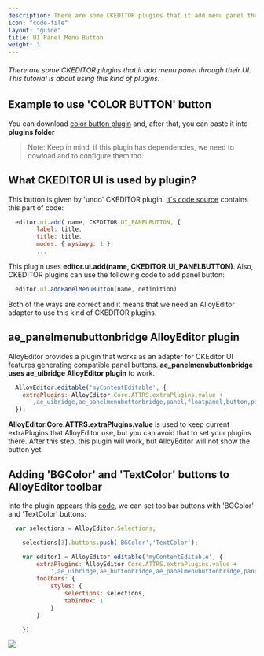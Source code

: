 ```yaml
---
description: There are some CKEDITOR plugins that it add menu panel through their UI. This tutorial is about using this kind of plugins.
icon: "code-file"
layout: "guide"
title: UI Panel Menu Button
weight: 3
---
```


###### There are some CKEDITOR plugins that it add menu panel through their UI. This tutorial is about using this kind of plugins.

<article id="article1">

## Example to use 'COLOR BUTTON' button

<span class="code-header">You can download <a alt="download color button plugin" href="http://ckeditor.com/addon/colorbutton">color button plugin</a> and, after that,
you can paste it into <strong>plugins folder</strong>
</span>

> Note: Keep in mind, if this plugin has dependencies, we need to dowload and to configure them too.

</article>

<article id="article2">

## What CKEDITOR UI is used by plugin?

<p>This button is given by 'undo' CKEDITOR plugin. <a alt="code source of color button plugin" href="https://github.com/ckeditor/ckeditor-dev/blob/3876e730d418107f791eef517178b0048a2c9383/plugins/colorbutton/plugin.js#L31">It´s code source</a> contains this part of code: </p>

```js
  editor.ui.add( name, CKEDITOR.UI_PANELBUTTON, {
        label: title,
        title: title,
        modes: { wysiwyg: 1 },
        ...
```
<p>This plugin uses <strong>editor.ui.add(name, CKEDITOR.UI_PANELBUTTON)</strong>. Also, CKEDITOR plugins can use the following code to add panel button:</p>

```js
  editor.ui.addPanelMenuButton(name, definition)
```
<p>Both of the ways are correct and it means that we need an AlloyEditor adapter to use this kind of CKEDITOR plugins.</p>

</article>

<article id="article3">

## ae_panelmenubuttonbridge AlloyEditor plugin

<p>
  AlloyEditor provides a plugin that works as an adapter for CKEditor UI features generating compatible panel buttons.
  <strong>ae_panelmenubuttonbridge uses ae_uibridge AlloyEditor plugin</strong> to work.
</p>

```js
  AlloyEditor.editable('myContentEditable', {
    extraPlugins: AlloyEditor.Core.ATTRS.extraPlugins.value +
      ',ae_uibridge,ae_panelmenubuttonbridge,panel,floatpanel,button,panelbutton,colorbutton'
  });
```
<p>
  <strong>AlloyEditor.Core.ATTRS.extraPlugins.value</strong> is used to keep current extraPlugins that AlloyEditor use, but you can avoid that to set your plugins there. After this step, this plugin will work, but AlloyEditor will not show the button yet.
</p>

</article>

<article id="article4">

## Adding 'BGColor' and 'TextColor' buttons to AlloyEditor toolbar

<p>Into the plugin appears this <a alt="Name of buttons" href="https://github.com/ckeditor/ckeditor-dev/blob/master/plugins/colorbutton/plugin.js#L23,L42">code</a>, we can set toolbar buttons with 'BGColor' and 'TextColor' buttons: </p>

```js
  var selections = AlloyEditor.Selections;

    selections[3].buttons.push('BGColor','TextColor');

    var editor1 = AlloyEditor.editable('myContentEditable', {
        extraPlugins: AlloyEditor.Core.ATTRS.extraPlugins.value +
            ',ae_uibridge,ae_buttonbridge,ae_panelmenubuttonbridge,panel,floatpanel,button,panelbutton,colorbutton',
        toolbars: {
            styles: {
                selections: selections,
                tabIndex: 1
            }
        }

    });
```
<div class="thumbnail">
  <img class="img img-polaroid" src="<%= @getAssetsUrl() %>/img/guides/ckeditor_ui_panel_menu_button.png"/>
</div>

</article>